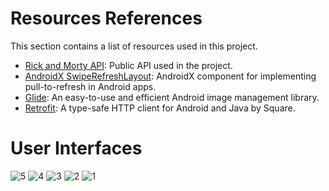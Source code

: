 # Resources References

This section contains a list of resources used in this project.

- [Rick and Morty API](https://rickandmortyapi.com/api): Public API used in the project.
- [AndroidX SwipeRefreshLayout](https://developer.android.com/jetpack/androidx/releases/swiperefreshlayout?hl=en): AndroidX component for implementing pull-to-refresh in Android apps.
- [Glide](https://github.com/bumptech/glide): An easy-to-use and efficient Android image management library.
- [Retrofit](https://square.github.io/retrofit/): A type-safe HTTP client for Android and Java by Square.


# User Interfaces
![5](https://github.com/RizkyHertama/mostransTest-Kotlin/assets/81372683/744ec442-1cfe-4bee-8b1f-a697dc2dba0b)
![4](https://github.com/RizkyHertama/mostransTest-Kotlin/assets/81372683/492aa206-8975-42ae-b1d2-e2c111e8ca7b)
![3](https://github.com/RizkyHertama/mostransTest-Kotlin/assets/81372683/3e4066b1-4bc6-41ff-bac8-cb4abacf4324)
![2](https://github.com/RizkyHertama/mostransTest-Kotlin/assets/81372683/fbffbc90-bc4d-4211-ac0b-3449b39c07fc)
![1](https://github.com/RizkyHertama/mostransTest-Kotlin/assets/81372683/c1a878d8-7585-4eb1-bf06-cd36c2255686)
